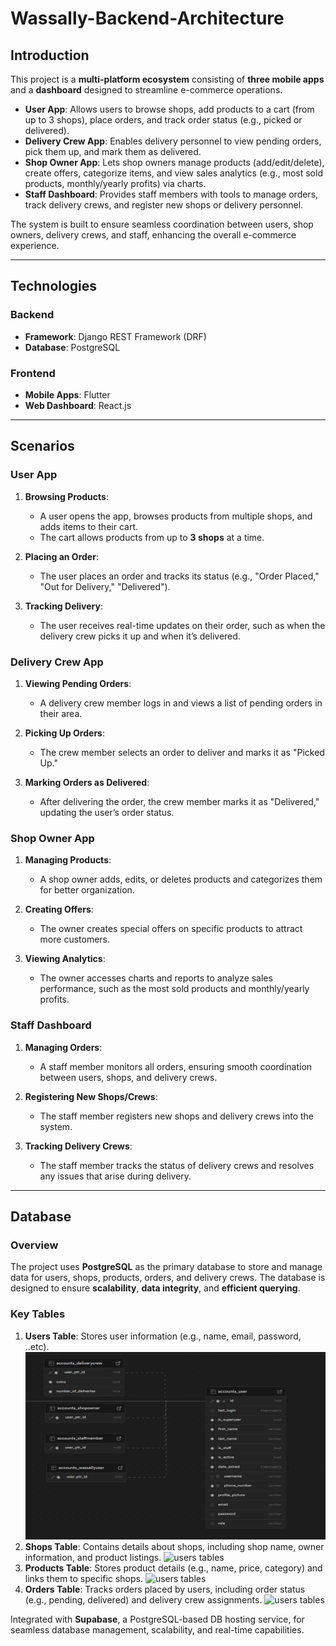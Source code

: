 # Wassally-Backend-Architecture

## Introduction

This project is a **multi-platform ecosystem** consisting of **three mobile apps** and a **dashboard** designed to streamline e-commerce operations.  

- **User App**: Allows users to browse shops, add products to a cart (from up to 3 shops), place orders, and track order status (e.g., picked or delivered).  
- **Delivery Crew App**: Enables delivery personnel to view pending orders, pick them up, and mark them as delivered.  
- **Shop Owner App**: Lets shop owners manage products (add/edit/delete), create offers, categorize items, and view sales analytics (e.g., most sold products, monthly/yearly profits) via charts.  
- **Staff Dashboard**: Provides staff members with tools to manage orders, track delivery crews, and register new shops or delivery personnel.  

The system is built to ensure seamless coordination between users, shop owners, delivery crews, and staff, enhancing the overall e-commerce experience.

---

## Technologies

### Backend
- **Framework**: Django REST Framework (DRF)  
- **Database**: PostgreSQL  

### Frontend
- **Mobile Apps**: Flutter  
- **Web Dashboard**: React.js  

---

## Scenarios

### User App
1. **Browsing Products**:  
   - A user opens the app, browses products from multiple shops, and adds items to their cart.  
   - The cart allows products from up to **3 shops** at a time.  

2. **Placing an Order**:  
   - The user places an order and tracks its status (e.g., "Order Placed," "Out for Delivery," "Delivered").  

3. **Tracking Delivery**:  
   - The user receives real-time updates on their order, such as when the delivery crew picks it up and when it’s delivered.  

### Delivery Crew App
1. **Viewing Pending Orders**:  
   - A delivery crew member logs in and views a list of pending orders in their area.  

2. **Picking Up Orders**:  
   - The crew member selects an order to deliver and marks it as "Picked Up."  

3. **Marking Orders as Delivered**:  
   - After delivering the order, the crew member marks it as "Delivered," updating the user’s order status.  

### Shop Owner App
1. **Managing Products**:  
   - A shop owner adds, edits, or deletes products and categorizes them for better organization.  

2. **Creating Offers**:  
   - The owner creates special offers on specific products to attract more customers.  

3. **Viewing Analytics**:  
   - The owner accesses charts and reports to analyze sales performance, such as the most sold products and monthly/yearly profits.  

### Staff Dashboard
1. **Managing Orders**:  
   - A staff member monitors all orders, ensuring smooth coordination between users, shops, and delivery crews.  

2. **Registering New Shops/Crews**:  
   - The staff member registers new shops and delivery crews into the system.  

3. **Tracking Delivery Crews**:  
   - The staff member tracks the status of delivery crews and resolves any issues that arise during delivery.

---

## Database
### Overview
The project uses **PostgreSQL** as the primary database to store and manage data for users, shops, products, orders, and delivery crews. The database is designed to ensure **scalability**, **data integrity**, and **efficient querying**.

### Key Tables
1. **Users Table**: Stores user information (e.g., name, email, password, ..etc).
      <img src="./images/users_tables.png" alt="Alt Text" width="500" height="300">
3. **Shops Table**: Contains details about shops, including shop name, owner information, and product listings.
      ![users tables](path)
4. **Products Table**: Stores product details (e.g., name, price, category) and links them to specific shops.
      ![users tables](path)
5. **Orders Table**: Tracks orders placed by users, including order status (e.g., pending, delivered) and delivery crew assignments.
      ![users tables](path) 

Integrated with **Supabase**, a PostgreSQL-based DB hosting service, for seamless database management, scalability, and real-time capabilities.  
